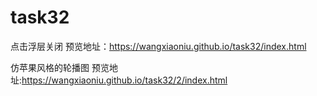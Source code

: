 # task32
点击浮层关闭 预览地址：https://wangxiaoniu.github.io/task32/index.html

仿苹果风格的轮播图 预览地址:https://wangxiaoniu.github.io/task32/2/index.html
